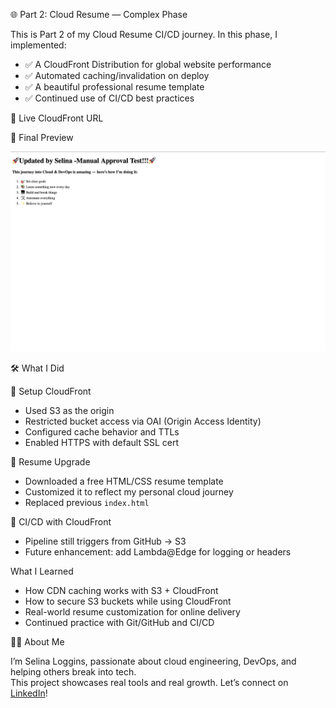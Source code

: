 🌐 Part 2: Cloud Resume — Complex Phase

This is Part 2 of my Cloud Resume CI/CD journey. In this phase, I implemented:

- ✅ A CloudFront Distribution for global website performance
- ✅ Automated caching/invalidation on deploy
- ✅ A beautiful professional resume template
- ✅ Continued use of CI/CD best practices


🚀 Live CloudFront URL

📸 Final Preview

![Screenshot](./screenshot-part2.png)



🛠️ What I Did

🔸 Setup CloudFront
- Used S3 as the origin
- Restricted bucket access via OAI (Origin Access Identity)
- Configured cache behavior and TTLs
- Enabled HTTPS with default SSL cert

🔸 Resume Upgrade
- Downloaded a free HTML/CSS resume template
- Customized it to reflect my personal cloud journey
- Replaced previous `index.html`

🔸 CI/CD with CloudFront
- Pipeline still triggers from GitHub → S3
- Future enhancement: add Lambda@Edge for logging or headers


What I Learned

- How CDN caching works with S3 + CloudFront
- How to secure S3 buckets while using CloudFront
- Real-world resume customization for online delivery
- Continued practice with Git/GitHub and CI/CD


👋🏽 About Me

I’m Selina Loggins, passionate about cloud engineering, DevOps, and helping others break into tech.  
This project showcases real tools and real growth. Let’s connect on [LinkedIn](https://www.linkedin.com/in/selinaloggins)!


